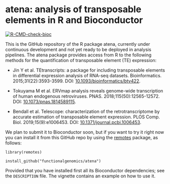# atena: analysis of transposable elements in R and Bioconductor

[![R-CMD-check-bioc](https://github.com/functionalgenomics/atena/workflows/R-CMD-check-bioc/badge.svg)](https://github.com/functionalgenomics/atena/actions?query=workflow%3AR-CMD-check-bioc)

This is the GitHub repository of the R package atena, currently under
continuous development and not yet ready to be deployed in analysis
pipelines. The atena package provides access from R to the following
methods for the quantification of transposable element (TE) expression:

* Jin Y et al. TEtranscripts: a package for including transposable elements
  in differential expression analysis of RNA-seq datasets.
  Bioinformatics. 2015;31(22):3593-3599. DOI:
  [10.1093/bioinformatics/btv422](https://doi.org/10.1093/bioinformatics/btv422).

* Tokuyama M et al. ERVmap analysis reveals genome-wide transcription of human
  endogenous retroviruses. PNAS. 2018;115(50):12565-12572. DOI:
  [10.1073/pnas.1814589115](https://doi.org/10.1073/pnas.1814589115).

* Bendall et al. Telescope: characterization of the retrotranscriptome by
  accurate estimation of transposable element expression.
  PLOS Comp. Biol. 2019;15(9):e1006453. DOI:
  [10.1371/journal.pcbi.1006453](https://doi.org/10.1371/journal.pcbi.1006453).

We plan to submit it to Bioconductor soon, but if you want to try it right now
you can install it from this GitHub repo by using the
[remotes](https://cran.r-project.org/package=remotes) package, as follows:

```
library(remotes)

install_github("functionalgenomics/atena")
```

Provided that you have installed first all its Bioconductor dependencies;
see the `DESCRIPTION` file. The vignette contains an example on how to use it.
